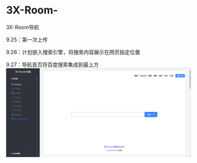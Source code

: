 # 3X-Room-

3X-Room导航


9.25：第一次上传


9.26：计划嵌入搜索引擎，将搜索内容展示在网页指定位置


9.27：导航首页将百度搜索集成到最上方
![image](https://github.com/3X-Room/3X-Room-/blob/master/im/01.png)
